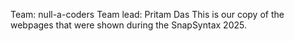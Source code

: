 Team: null-a-coders
Team lead: Pritam Das
This is our copy of the webpages that were shown during the SnapSyntax 2025.
